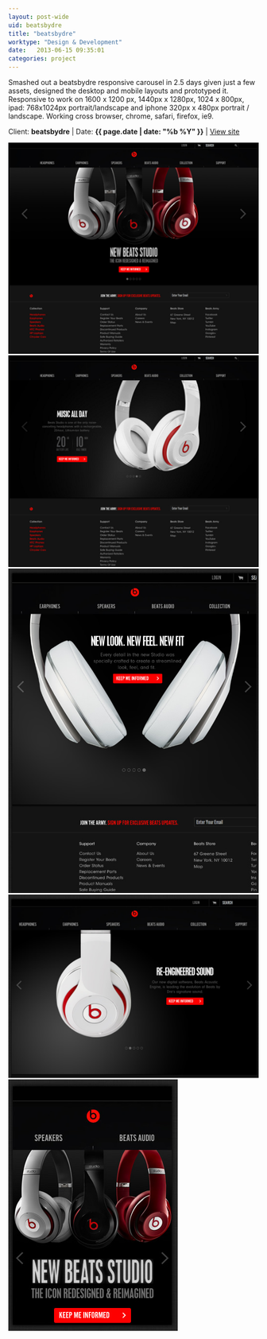```yaml
---
layout: post-wide
uid: beatsbydre
title: "beatsbydre"
worktype: "Design & Development"
date:   2013-06-15 09:35:01
categories: project
---
```


<p>
  Smashed out a beatsbydre responsive carousel in 2.5 days given just a few assets, designed the desktop and mobile layouts and prototyped it.
  Responsive to work on 1600 x 1200 px, 1440px x 1280px, 1024 x 800px, ipad: 768x1024px portrait/landscape and iphone 320px x 480px portrait / landscape.
  Working cross browser, chrome, safari, firefox, ie9.
</p>

<p class="meta">Client: <strong>beatsbydre</strong> | Date: <strong>{{ page.date | date: "%b %Y" }}</strong> | <a href="http://www.beatsbydre.com/">View site</a></p>

<div class="showcase">
  <img src="/img/beatsbydre/beats1.jpg" alt="beats1">
  <img src="/img/beatsbydre/beats2.jpg" alt="beats2">
  <img src="/img/beatsbydre/beats4.jpg" alt="beats4">
  <img src="/img/beatsbydre/beats5.jpg" alt="beats5">
  <img src="/img/beatsbydre/beats3.jpg" alt="beats3">
</div>
